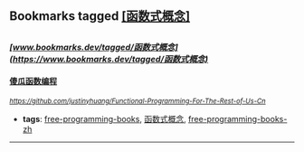 ## Bookmarks tagged [[函数式概念]](https://www.bookmarks.dev?q=[函数式概念])

_<sup><sup>[www.bookmarks.dev/tagged/函数式概念](https://www.bookmarks.dev/tagged/函数式概念)</sup></sup>_
---
#### [傻瓜函数编程](https://github.com/justinyhuang/Functional-Programming-For-The-Rest-of-Us-Cn)
_<sup>https://github.com/justinyhuang/Functional-Programming-For-The-Rest-of-Us-Cn</sup>_

* **tags**: [free-programming-books](../tagged/free-programming-books.md), [函数式概念](../tagged/函数式概念.md), [free-programming-books-zh](../tagged/free-programming-books-zh.md)
---
